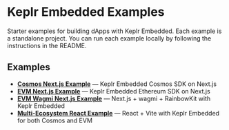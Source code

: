 # Keplr Embedded Examples

Starter examples for building dApps with Keplr Embedded. Each example is a
standalone project. You can run each example locally by following the
instructions in the README.

## Examples

- **[Cosmos Next.js Example](cosmos-nextjs)** — Keplr Embedded Cosmos SDK on
  Next.js
- **[EVM Next.js Example](evm-nextjs)** — Keplr Embedded Ethereum SDK on Next.js
- **[EVM Wagmi Next.js Example](evm-wagmi-nextjs)** — Next.js + wagmi +
  RainbowKit with Keplr Embedded
- **[Multi-Ecosystem React Example](multi-ecosystem-react)** — React + Vite with
  Keplr Embedded for both Cosmos and EVM
